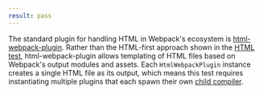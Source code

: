 ```yaml
---
result: pass
---
```


The standard plugin for handling HTML in Webpack's ecosystem is [html-webpack-plugin]. Rather than the HTML-first approach shown in the [HTML test](/non-js-resources/entry/), html-webpack-plugin allows templating of HTML files based on Webpack's output modules and assets. Each `HtmlWebpackPlugin` instance creates a single HTML file as its output, which means this test requires instantiating multiple plugins that each spawn their own [child compiler].

[html-webpack-plugin]: https://github.com/jantimon/html-webpack-plugin
[child compiler]: https://webpack.js.org/api/compilation-object/#createchildcompiler

